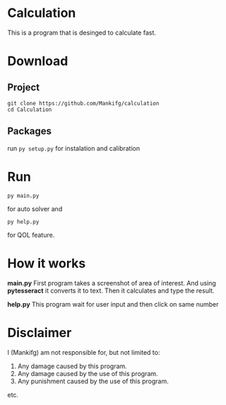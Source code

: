 # Calculation
This is a program that is desinged to calculate fast.

# Download

## Project

```
git clone https://github.com/Mankifg/calculation
cd Calculation
```

## Packages

run `py setup.py` for instalation and calibration

# Run
```
py main.py
```
for auto solver
and
```
py help.py
```
for QOL feature.

# How it works
 
__main.py__
First program takes a screenshot of area of interest. And using __pytesseract__ it converts it to text. Then it calculates and type the result.

__help.py__
This program wait for user input and then click on same number


# Disclaimer

I (Mankifg) am not responsible for, but not limited to:
1. Any damage caused by this program.
2. Any damage caused by the use of this program.
3. Any punishment caused by the use of this program.

etc.

